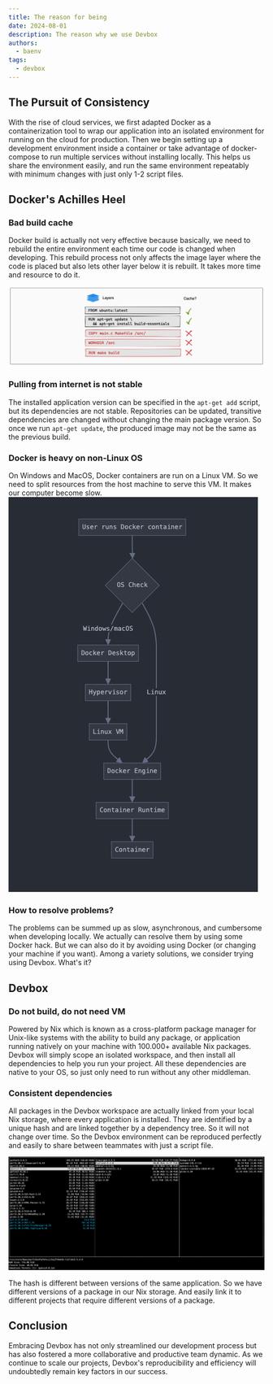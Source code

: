 ```yaml
---
title: The reason for being
date: 2024-08-01
description: The reason why we use Devbox
authors:
  - baenv
tags:
  - devbox
---
```


## The Pursuit of Consistency

With the rise of cloud services, we first adapted Docker as a containerization tool to wrap our application into an isolated environment for running on the cloud for production. Then we begin setting up a development environment inside a container or take advantage of docker-compose to run multiple services without installing locally. This helps us share the environment easily, and run the same environment repeatably with minimum changes with just only 1-2 script files.

## Docker's Achilles Heel

### Bad build cache

Docker build is actually not very effective because basically, we need to rebuild the entire environment each time our code is changed when developing. This rebuild process not only affects the image layer where the code is placed but also lets other layer below it is rebuilt. It takes more time and resource to do it.

![alt text](assets/docker_layers.png)

### Pulling from internet is not stable

The installed application version can be specified in the `apt-get add` script, but its dependencies are not stable. Repositories can be updated, transitive dependencies are changed without changing the main package version. So once we run `apt-get update`, the produced image may not be the same as the previous build.

### Docker is heavy on non-Linux OS

On Windows and MacOS, Docker containers are run on a Linux VM. So we need to split resources from the host machine to serve this VM. It makes our computer become slow.
![alt text](assets/docker_container_run.png)

### How to resolve problems?

The problems can be summed up as slow, asynchronous, and cumbersome when developing locally. We actually can resolve them by using some Docker hack. But we can also do it by avoiding using Docker (or changing your machine if you want). Among a variety solutions, we consider trying using Devbox. What's it?

## Devbox

### Do not build, do not need VM

Powered by Nix which is known as a cross-platform package manager for Unix-like systems with the ability to build any package, or application running natively on your machine with 100.000+ available Nix packages. Devbox will simply scope an isolated workspace, and then install all dependencies to help you run your project. All these dependencies are native to your OS, so just only need to run without any other middleman.

### Consistent dependencies

All packages in the Devbox workspace are actually linked from your local Nix storage, where every application is installed. They are identified by a unique hash and are linked together by a dependency tree. So it will not change over time. So the Devbox environment can be reproduced perfectly and easily to share between teammates with just a script file.

![alt text](assets/nix_deps_graph.png)

The hash is different between versions of the same application. So we have different versions of a package in our Nix storage. And easily link it to different projects that require different versions of a package.

## Conclusion

Embracing Devbox has not only streamlined our development process but has also fostered a more collaborative and productive team dynamic. As we continue to scale our projects, Devbox's reproducibility and efficiency will undoubtedly remain key factors in our success.
